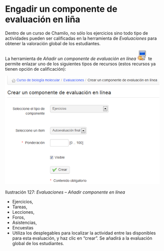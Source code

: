 # Engadir un componente de evaluación en liña

Dentro de un curso de Chamilo, no sólo los ejercicios sino todo tipo de actividades pueden ser calificadas en la herramienta de _Evaluaciones_ para obtener la valoración global de los estudiantes.

La herramienta de _Añadir un componente de evaluación en línea_ ![](../../.gitbook/assets/graphics200%20%284%29.png) te permite enlazar uno de los siguientes tipos de recursos \(estos recursos ya tienen opción de calificación\):

![](../../.gitbook/assets/graficos109%20%283%29.png)

Ilustración 127: _Evaluaciones – Añadir componente en línea_

* Ejercicios,
* Tareas,
* Lecciones,
* Foros,
* Asistencias,
* Encuestas
* Utiliza los desplegables para localizar la actividad entre las disponibles para esta evaluación, y haz clic en “crear”. Se añadirá a la evaluación global de los estudiantes.

